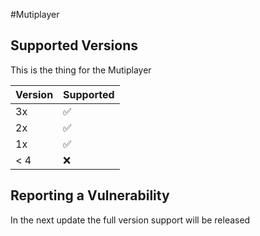 #Mutiplayer

## Supported Versions

This is the thing for the Mutiplayer

| Version | Supported          |
| ------- | ------------------ |
| 3x      | :white_check_mark: |
| 2x      | ✅                |
| 1x      | :white_check_mark: |
| < 4     | :x:                |

## Reporting a Vulnerability

In the next update the full version support will be released
